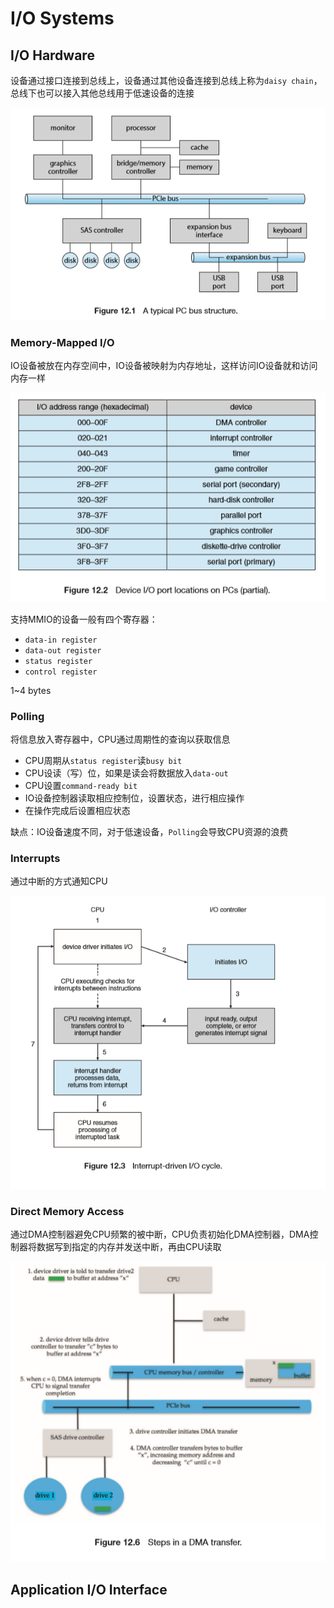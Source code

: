 # I/O Systems

## I/O Hardware

设备通过接口连接到总线上，设备通过其他设备连接到总线上称为`daisy chain`，总线下也可以接入其他总线用于低速设备的连接

![image-20191114194526553](ch12.assets/image-20191114194526553.png)

### Memory-Mapped I/O

IO设备被放在内存空间中，IO设备被映射为内存地址，这样访问IO设备就和访问内存一样

![image-20191114200644709](ch12.assets/image-20191114200644709.png)

支持MMIO的设备一般有四个寄存器：

- `data-in register`
- `data-out register`
- `status register`
- `control register`

1~4 bytes

### Polling

将信息放入寄存器中，CPU通过周期性的查询以获取信息

- CPU周期从`status register`读`busy bit`
- CPU设读（写）位，如果是读会将数据放入`data-out`
- CPU设置`command-ready bit`
- IO设备控制器读取相应控制位，设置状态，进行相应操作
- 在操作完成后设置相应状态

缺点：IO设备速度不同，对于低速设备，`Polling`会导致CPU资源的浪费

### Interrupts 

通过中断的方式通知CPU

![image-20191114201958382](ch12.assets/image-20191114201958382.png)

### Direct Memory Access

通过DMA控制器避免CPU频繁的被中断，CPU负责初始化DMA控制器，DMA控制器将数据写到指定的内存并发送中断，再由CPU读取

![image-20191114213635544](ch12.assets/image-20191114213635544.png)

## Application I/O Interface

